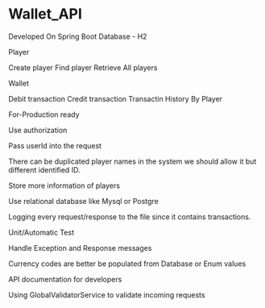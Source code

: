 # Wallet_API

Developed On Spring Boot
Database - H2


Player

  Create player
  Find player
  Retrieve All players


Wallet

  Debit transaction
  Credit transaction
  Transactin History By Player
  
  
For-Production ready

  Use authorization
  
  Pass userId into the request 
  
  There can be duplicated player names in the system we should allow it but different identified ID.
  
  Store more information of players
  
  Use relational database like Mysql or Postgre
  
  Logging every request/response to the file since it contains transactions.
  
  Unit/Automatic Test
  
  Handle Exception and Response messages
  
  Currency codes are better be populated from Database or Enum values
 
  API documentation for developers
  
  Using GlobalValidatorService to validate incoming requests
  
